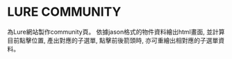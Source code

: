 # LURE COMMUNITY

為Lure網站製作community頁。
依據jason格式的物件資料繪出html畫面, 並計算目前點擊位置, 產出對應的子選單, 點擊前後箭頭時, 亦可重繪出相對應的子選單資料。
